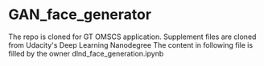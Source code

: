 # GAN_face_generator

The repo is cloned for GT OMSCS application. 
Supplement files are cloned from Udacity's Deep Learning Nanodegree
The content in following file is filled by the owner
dlnd_face_generation.ipynb
